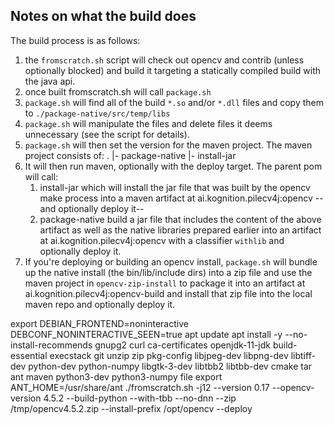 
## Notes on what the build does
The build process is as follows:

1. the `fromscratch.sh` script will check out opencv and contrib (unless optionally blocked) and build it targeting a statically compiled build with the java api.
1. once built fromscratch.sh will call `package.sh`
1. `package.sh` will find all of the build `*.so` and/or `*.dll` files and copy them to `./package-native/src/temp/libs`
1. `package.sh` will manipulate the files and delete files it deems unnecessary (see the script for details).
1. `package.sh` will then set the version for the maven project. The maven project consists of:
          .
          |- package-native
          |- install-jar
1. It will then run maven, optionally with the deploy target. The parent pom will call:
   1. install-jar which will install the jar file that was built by the opencv make process into a maven artifact at ai.kognition.pilecv4j:opencv --and optionally deploy it--
   1. package-native build a jar file that includes the content of the above artifact as well as the native libraries prepared earlier into an artifact at ai.kognition.pilecv4j:opencv with a classifier `withlib` and optionally deploy it.
1. If you're deploying or building an opencv install, `package.sh` will bundle up the native install (the bin/lib/include dirs) into a zip file and use the maven project in `opencv-zip-install` to package it into an artifact at ai.kognition.pilecv4j:opencv-build and install that zip file into the local maven repo and optionally deploy it.


export DEBIAN_FRONTEND=noninteractive DEBCONF_NONINTERACTIVE_SEEN=true
apt update
apt install -y --no-install-recommends gnupg2 curl ca-certificates openjdk-11-jdk build-essential execstack git unzip zip pkg-config libjpeg-dev libpng-dev libtiff-dev python-dev python-numpy libgtk-3-dev libtbb2 libtbb-dev cmake tar ant maven python3-dev python3-numpy file
export ANT_HOME=/usr/share/ant
./fromscratch.sh -j12 --version 0.17 --opencv-version 4.5.2 --build-python --with-tbb --no-dnn --zip /tmp/opencv4.5.2.zip --install-prefix /opt/opencv --deploy
